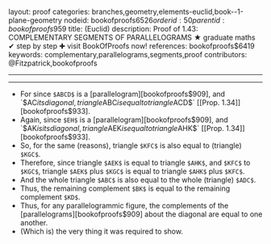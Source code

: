 layout: proof
categories: branches,geometry,elements-euclid,book--1-plane-geometry
nodeid: bookofproofs$6526
orderid: 50
parentid: bookofproofs$959
title: (Euclid)
description:  Proof of 1.43: COMPLEMENTARY SEGMENTS OF PARALLELOGRAMS &#9733; graduate maths &#10004; step by step &#10010; visit BookOfProofs now!
references: bookofproofs$6419
keywords: complementary,parallelograms,segments,proof
contributors: @Fitzpatrick,bookofproofs

---


---
* For since `$ABCD$` is a [parallelogram][bookofproofs$909], and `$AC$` its diagonal, triangle `$ABC$` is equal to triangle `$ACD$` [[Prop. 1.34]][bookofproofs$933].
* Again, since `$EH$` is a [parallelogram][bookofproofs$909], and `$AK$` is its diagonal, triangle `$AEK$` is equal to triangle `$AHK$` [[Prop. 1.34]][bookofproofs$933].
* So, for the same (reasons), triangle `$KFC$` is also equal to (triangle) `$KGC$`.
* Therefore, since triangle `$AEK$` is equal to triangle `$AHK$`, and `$KFC$` to `$KGC$`, triangle `$AEK$` plus `$KGC$` is equal to triangle `$AHK$` plus `$KFC$`.
* And the whole triangle `$ABC$` is also equal to the whole (triangle) `$ADC$`. 
* Thus, the remaining complement `$BK$` is equal to the remaining complement `$KD$`.
* Thus, for any parallelogrammic figure, the complements of the [parallelograms][bookofproofs$909] about the diagonal are equal to one another.
* (Which is) the very thing it was required to show.

